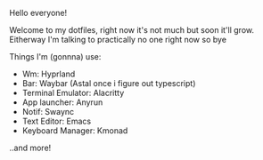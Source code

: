Hello everyone!

Welcome to my dotfiles, right now it's not much but soon it'll grow.
Eitherway I'm talking to practically no one right now so bye

Things I'm (gonnna) use:
- Wm: Hyprland
- Bar: Waybar (Astal once i figure out typescript)
- Terminal Emulator: Alacritty
- App launcher: Anyrun
- Notif: Swaync
- Text Editor: Emacs
- Keyboard Manager: Kmonad


..and more! 
